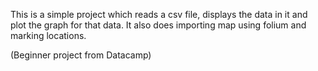 This is a simple project which reads a csv file, displays the data in it and plot the graph for that data.
It also does importing map using folium and marking locations.

(Beginner project from Datacamp)
